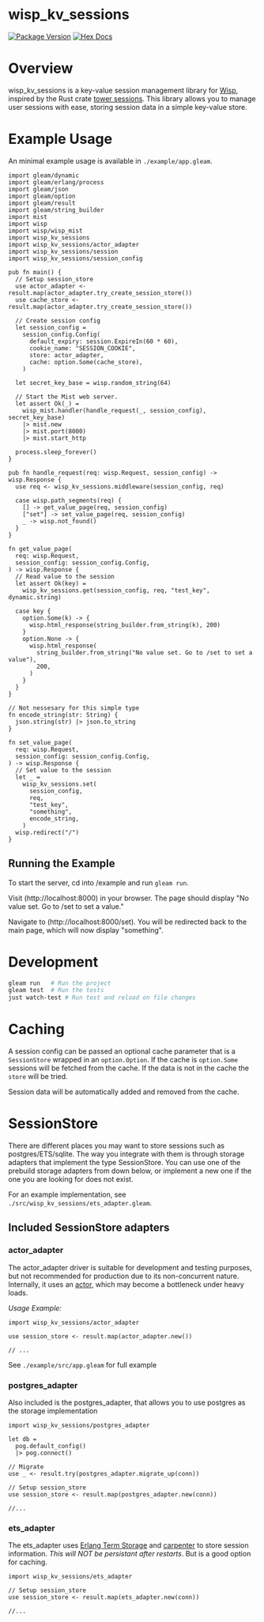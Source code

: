 # wisp_kv_sessions

[![Package Version](https://img.shields.io/hexpm/v/wisp_kv_sessions)](https://hex.pm/packages/wisp_kv_sessions)
[![Hex Docs](https://img.shields.io/badge/hex-docs-ffaff3)](https://hexdocs.pm/wisp_kv_sessions/)


# Overview
wisp_kv_sessions is a key-value session management library for [Wisp](https://gleam-wisp.github.io/wisp/), inspired by the Rust crate [tower sessions](https://docs.rs/tower-sessions/latest/tower_sessions/#). This library allows you to manage user sessions with ease, storing session data in a simple key-value store. 

# Example Usage
An minimal example usage is available in `./example/app.gleam`.

```gleam
import gleam/dynamic
import gleam/erlang/process
import gleam/json
import gleam/option
import gleam/result
import gleam/string_builder
import mist
import wisp
import wisp/wisp_mist
import wisp_kv_sessions
import wisp_kv_sessions/actor_adapter
import wisp_kv_sessions/session
import wisp_kv_sessions/session_config

pub fn main() {
  // Setup session_store
  use actor_adapter <- result.map(actor_adapter.try_create_session_store())
  use cache_store <- result.map(actor_adapter.try_create_session_store())

  // Create session config
  let session_config =
    session_config.Config(
      default_expiry: session.ExpireIn(60 * 60),
      cookie_name: "SESSION_COOKIE",
      store: actor_adapter,
      cache: option.Some(cache_store),
    )

  let secret_key_base = wisp.random_string(64)

  // Start the Mist web server.
  let assert Ok(_) =
    wisp_mist.handler(handle_request(_, session_config), secret_key_base)
    |> mist.new
    |> mist.port(8000)
    |> mist.start_http

  process.sleep_forever()
}

pub fn handle_request(req: wisp.Request, session_config) -> wisp.Response {
  use req <- wisp_kv_sessions.middleware(session_config, req)

  case wisp.path_segments(req) {
    [] -> get_value_page(req, session_config)
    ["set"] -> set_value_page(req, session_config)
    _ -> wisp.not_found()
  }
}

fn get_value_page(
  req: wisp.Request,
  session_config: session_config.Config,
) -> wisp.Response {
  // Read value to the session
  let assert Ok(key) =
    wisp_kv_sessions.get(session_config, req, "test_key", dynamic.string)

  case key {
    option.Some(k) -> {
      wisp.html_response(string_builder.from_string(k), 200)
    }
    option.None -> {
      wisp.html_response(
        string_builder.from_string("No value set. Go to /set to set a value"),
        200,
      )
    }
  }
}

// Not nessesary for this simple type 
fn encode_string(str: String) {
  json.string(str) |> json.to_string
}

fn set_value_page(
  req: wisp.Request,
  session_config: session_config.Config,
) -> wisp.Response {
  // Set value to the session
  let _ =
    wisp_kv_sessions.set(
      session_config,
      req,
      "test_key",
      "something",
      encode_string,
    )
  wisp.redirect("/")
}
```

## Running the Example

To start the server, cd into /example and run `gleam run`.

Visit (http://localhost:8000) in your browser. The page should display "No value set. Go to /set to set a value."


Navigate to (http://localhost:8000/set). You will be redirected back to the main page, which will now display "something".

# Development

```sh
gleam run   # Run the project
gleam test  # Run the tests
just watch-test # Run test and reload on file changes
```

# Caching

A session config can be passed an optional cache parameter that is a `SessionStore`
wrapped in an `option.Option`. If the cache is `option.Some` sessions will be 
fetched from the cache. If the data is not in the cache the `store` will be 
tried.

Session data will be automatically added and removed from the cache.

# SessionStore 
There are different places you may want to store sessions such as 
postgres/ETS/sqlite. The way you integrate with them is through storage adapters 
that implement the type SessionStore. You can use one of the prebuild storage 
adapters from down below, or implement a new one if the one you
are looking for does not exist.

For an example implementation, see `./src/wisp_kv_sessions/ets_adapter.gleam`.

## Included SessionStore adapters

### actor_adapter
The actor_adapter driver is suitable for development and testing purposes, 
but not recommended for production due to its non-concurrent nature. 
Internally, it uses an [actor](https://hexdocs.pm/gleam_otp/gleam/otp/actor.html), 
which may become a bottleneck under heavy loads.

*Usage Example:*

```gleam
import wisp_kv_sessions/actor_adapter

use session_store <- result.map(actor_adapter.new())

// ...
```
See `./example/src/app.gleam` for full example

### postgres_adapter
Also included is the postgres_adapter, that allows you to use postgres as 
the storage implementation

```gleam
import wisp_kv_sessions/postgres_adapter

let db = 
  pog.default_config()
  |> pog.connect()

// Migrate
use _ <- result.try(postgres_adapter.migrate_up(conn))

// Setup session_store
use session_store <- result.map(postgres_adapter.new(conn))

//...
```


### ets_adapter

The ets_adapter uses [Erlang Term Storage](https://www.erlang.org/doc/apps/stdlib/ets.html) 
and [carpenter](https://hexdocs.pm/carpenter/) to store session information.
*This will NOT be persistant after restarts*. But is a good option for caching.

```gleam
import wisp_kv_sessions/ets_adapter

// Setup session_store
use session_store <- result.map(ets_adapter.new(conn))

//...
```

